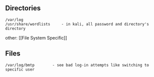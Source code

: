 ## Directories

```
/var/log
/usr/share/wordlists     - in kali, all password and directory's directory
```

other:  [[File System Specific]]



## Files
```
/var/log/bmtp        - see bad log-in attempts like switching to specific user

```